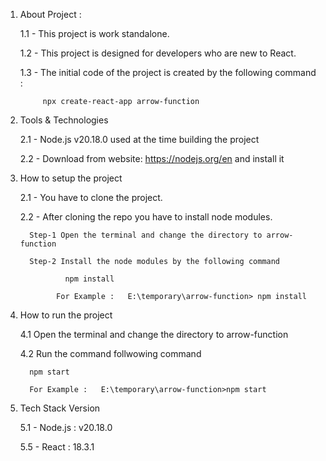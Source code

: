 
1) About Project :

      1.1 - This project is work standalone.
   
      1.2 - This project is designed for developers who are new to React.
   
      1.3 - The initial code of the project is created by the following command :

            npx create-react-app arrow-function


2) Tools & Technologies

   2.1 -  Node.js v20.18.0 used at the time building the project

   2.2 -  Download from website: https://nodejs.org/en and install it

  

           

3) How to setup the project

    2.1 - You have to clone the project.

    2.2 - After cloning the repo you have to install node modules.

         Step-1 Open the terminal and change the directory to arrow-function

         Step-2 Install the node modules by the following command

                 npm install

               For Example :   E:\temporary\arrow-function> npm install



4) How to run the project

   4.1 Open the terminal and change the directory to arrow-function

   4.2 Run the command follwowing command

         npm start

         For Example :   E:\temporary\arrow-function>npm start
   

5) Tech Stack Version

   5.1 -  Node.js : v20.18.0

   5.5 -  React :  18.3.1
   


